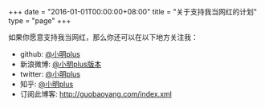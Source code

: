 +++
date = "2016-01-01T00:00:00+08:00"
title = "关于支持我当网红的计划"
type = "page"
+++

如果你愿意支持我当网红，那么你还可以在以下地方关注我：

- github: [@小明plus](https://github.com/xiaomingplus)
- 新浪微博: [@小明plus版本](http://weibo.com/xiaomingplus)
- twitter: [@小明plus](https://twitter.com/xiaomingplus)
- 知乎: [@小明plus](https://zhihu.com/people/xiaomingplus)
- 订阅此博客: http://guobaoyang.com/index.xml
